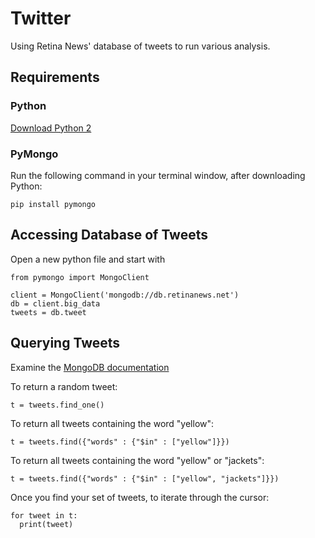 # Twitter

Using Retina News' database of tweets to run various analysis.

## Requirements

### Python

[Download Python 2](https://www.python.org/downloads/)

### PyMongo

Run the following command in your terminal window, after downloading Python:

```pip install pymongo```

## Accessing Database of Tweets

Open a new python file and start with

<pre><code>from pymongo import MongoClient

client = MongoClient('mongodb://db.retinanews.net')
db = client.big_data
tweets = db.tweet</code></pre>

## Querying Tweets

Examine the [MongoDB documentation](https://docs.mongodb.org/getting-started/python/query/)

To return a random tweet:

```t = tweets.find_one()```

To return all tweets containing the word "yellow":

```t = tweets.find({"words" : {"$in" : ["yellow"]}})```

To return all tweets containing the word "yellow" or "jackets":

```t = tweets.find({"words" : {"$in" : ["yellow", "jackets"]}})```

Once you find your set of tweets, to iterate through the cursor:

<pre><code>for tweet in t:
  print(tweet)</code></pre>
